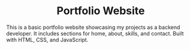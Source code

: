 <h1 align="center">Portfolio Website</h1>

This is a basic portfolio website showcasing my projects as a backend developer. It includes sections for home, about, skills, and contact. Built with HTML, CSS, and JavaScript.
